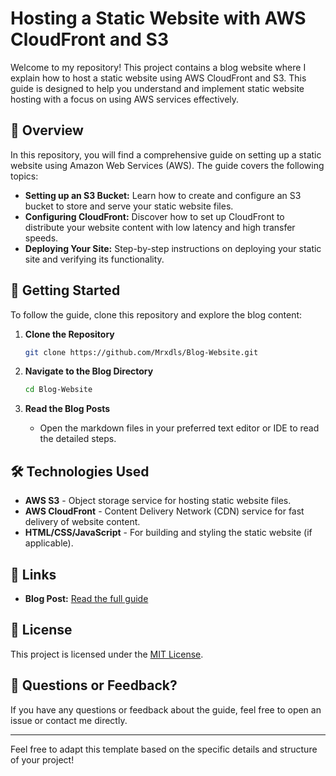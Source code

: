# Hosting a Static Website with AWS CloudFront and S3

Welcome to my repository! This project contains a blog website where I explain how to host a static website using AWS CloudFront and S3. This guide is designed to help you understand and implement static website hosting with a focus on using AWS services effectively.

## 📖 Overview

In this repository, you will find a comprehensive guide on setting up a static website using Amazon Web Services (AWS). The guide covers the following topics:

- **Setting up an S3 Bucket:** Learn how to create and configure an S3 bucket to store and serve your static website files.
- **Configuring CloudFront:** Discover how to set up CloudFront to distribute your website content with low latency and high transfer speeds.
- **Deploying Your Site:** Step-by-step instructions on deploying your static site and verifying its functionality.

## 🚀 Getting Started

To follow the guide, clone this repository and explore the blog content:

1. **Clone the Repository**
   ```bash
   git clone https://github.com/Mrxdls/Blog-Website.git
   ```

2. **Navigate to the Blog Directory**
   ```bash
   cd Blog-Website
   ```

3. **Read the Blog Posts**
   - Open the markdown files in your preferred text editor or IDE to read the detailed steps.

## 🛠️ Technologies Used

- **AWS S3** - Object storage service for hosting static website files.
- **AWS CloudFront** - Content Delivery Network (CDN) service for fast delivery of website content.
- **HTML/CSS/JavaScript** - For building and styling the static website (if applicable).

## 🔗 Links

- **Blog Post:** [Read the full guide](link-to-your-blog-post)

## 📄 License

This project is licensed under the [MIT License](LICENSE).

## 🤔 Questions or Feedback?

If you have any questions or feedback about the guide, feel free to open an issue or contact me directly.

---

Feel free to adapt this template based on the specific details and structure of your project!
